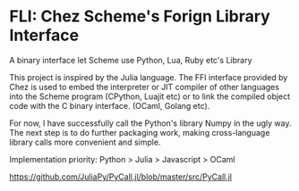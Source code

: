 # FLI: Chez Scheme's Forign Library Interface

A binary interface let Scheme use Python, Lua, Ruby etc's Library

This project is inspired by the Julia language. The FFI interface provided by Chez is used to embed the interpreter or JIT compiler of other languages into the Scheme program (CPython, Luajit etc) or to link the compiled object code with the C binary interface. (OCaml, Golang etc).

For now, I have successfully call the Python's library Numpy in the ugly way. The next step is to do further packaging work, making cross-language library calls more convenient and simple.

Implementation priority: Python > Julia > Javascript > OCaml

https://github.com/JuliaPy/PyCall.jl/blob/master/src/PyCall.jl